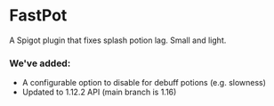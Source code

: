 # FastPot
A Spigot plugin that fixes splash potion lag. Small and light.
### We've added:
- A configurable option to disable for debuff potions (e.g. slowness)
- Updated to 1.12.2 API (main branch is 1.16)
